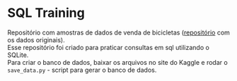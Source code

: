 # SQL Training
Repositório com amostras de dados de venda de bicicletas ([repositório](https://www.kaggle.com/datasets/yasinnaal/bikes-sales-sample-data?select=Addresses.csv) com os dados originais).  
Esse repositório foi criado para praticar consultas em sql utilizando o SQLite.  
Para criar o banco de dados, baixar os arquivos no site do Kaggle e rodar o `save_data.py` - script para gerar o banco de dados.
